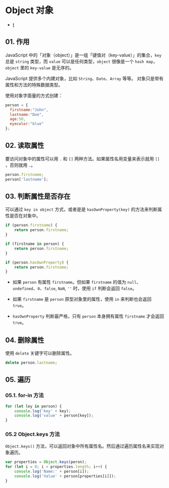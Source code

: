 # Object 对象

- [t](#05.-遍历)

## 01. 作用
JavaScript 中的「对象（object）」是一组「键值对（key-value）」的集合，`key` 总是 `string` 类型，而 `value` 可以是任何类型，`object` 很像是一个 `hash map`，`object` 里的 `key-value` 是无序的。

JavaScript 提供多个内建对象，比如 `String`、`Date`、`Array` 等等。 对象只是带有属性和方法的特殊数据类型。

使用对象字面量的方式创建：

```js
person = {
  firstname:"John",
  lastname:"Doe",
  age:50,
  eyecolor:"blue"
};
```


## 02. 读取属性
要访问对象中的属性可以用 `.` 和 `[]` 两种方法。如果属性名用变量来表示就用 `[]` ，否则就用 `.`。

```js
person.firstname;
person['lastname'];
```


## 03. 判断属性是否存在
可以通过 `key in object` 方式，或者是是 `hasOwnProperty(key)` 的方法来判断属性是否在对象中。 

```js
if (person.firstname) {
    return person.firstname;
}
```
```js
if (firstname in person) {
    return person.firstname;
}
```
```js
if (person.hasOwnProperty) {
    return person.firstname;
}
```

- 如果 `person` 有属性 `firstname`。但如果 `firstname` 的值为 `null`、 `undefined`、`0`、`false`, `NaN`, `''` 时，使用 `if` 判断会返回 `false`。

- 如果 `firstname` 是 `person` 原型对象里的属性，使用 `in` 来判断也会返回 `true`。

- `hasOwnProperty` 判断最严格，只有 `person` 本身拥有属性 `firstname` 才会返回 `true`。


## 04. 删除属性
使用 `delete` 关键字可以删除属性。

```js
delete person.lastname;
```


## 05. 遍历
### 05.1. for-in 方法

```js
for (let ley in person) {
    console.log('key' + key);
    console.log('value' + person[key]);
}
```

### 05.2 Object.keys 方法
`Object.keys()` 方法，可以返回对象中所有属性名。然后通过遍历属性名来实现对象遍历。

```js
var properties = Object.keys(peron);
for (let i = 0; i < properties.length; i++) {
    console.log('Name:' + person[i]);
    console.log('Value' + person[properties[i]]);
}
```

